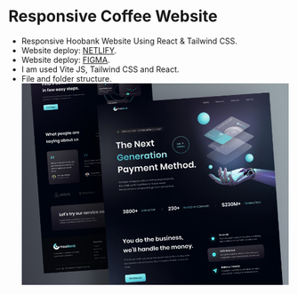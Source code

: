 # Responsive Coffee Website

- Responsive Hoobank Website Using React & Tailwind CSS.
- Website deploy: [NETLIFY](https://app.netlify.com/teams/trusovdfg23/sites).
- Website deploy: [FIGMA](https://www.figma.com/file/bUGIPys15E78w9bs1l4tgS/HooBank?node-id=310%3A485).
- I am used Vite JS, Tailwind CSS and React.
- File and folder structure.
  ![preview img](/preview.jpg)
